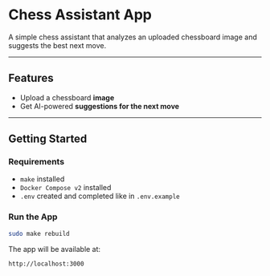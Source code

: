 # Chess Assistant App

A simple chess assistant that analyzes an uploaded chessboard image and suggests the best next move.

---

## Features

- Upload a chessboard **image**
- Get AI-powered **suggestions for the next move**

---

## Getting Started

### Requirements

- `make` installed
- `Docker Compose v2` installed
- `.env` created and completed like in `.env.example`

### Run the App

```bash
sudo make rebuild
```

The app will be available at:

```
http://localhost:3000
```